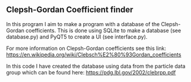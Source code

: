 ## Clepsh-Gordan Coefficient finder ##
In this program I aim to make a program with a database of the Clepsh-Gordan coefficients.
This is done using SQLite to make a database (see database.py) and PyQT5 to create a UI (see interface.py).

For more information on Clepsh-Gordan coefficients see this link: https://en.wikipedia.org/wiki/Clebsch%E2%80%93Gordan_coefficients

In this code I have created the database using data from the particle data group which can be found here: https://pdg.lbl.gov/2002/clebrpp.pdf